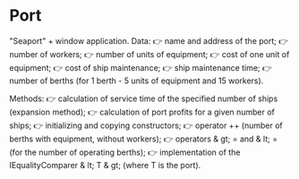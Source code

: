 # Port
"Seaport" + window application.
Data:
:point_right: name and address of the port;
:point_right: number of workers;
:point_right: number of units of equipment;
:point_right: cost of one unit of equipment;
:point_right: cost of ship maintenance;
:point_right: ship maintenance time;
:point_right: number of berths (for 1 berth - 5 units of equipment and 15 workers).

Methods:
:point_right: calculation of service time of the specified number of ships (expansion method);
:point_right: calculation of port profits for a given number of ships;
:point_right: initializing and copying constructors;
:point_right: operator ++ (number of berths with equipment, without workers);
:point_right: operators & gt; = and & lt; = (for the number of operating berths);
:point_right: implementation of the IEqualityComparer & lt; T & gt; (where T is the port). 
